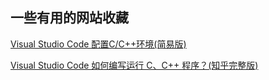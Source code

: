 ## 一些有用的网站收藏

[Visual Studio Code 配置C/C++环境(简易版)](https://www.cnblogs.com/esllovesn/p/10012653.html)

[Visual Studio Code 如何编写运行 C、C++ 程序？(知乎完整版)](https://www.zhihu.com/question/30315894/answer/154979413)
